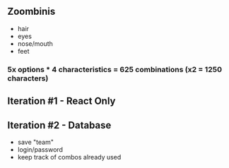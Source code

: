 ## Zoombinis
- hair
- eyes
- nose/mouth
- feet

### 5x options * 4 characteristics = 625 combinations (x2 = 1250 characters)

## Iteration #1 - React Only

## Iteration #2 - Database
- save "team"
- login/password
- keep track of combos already used